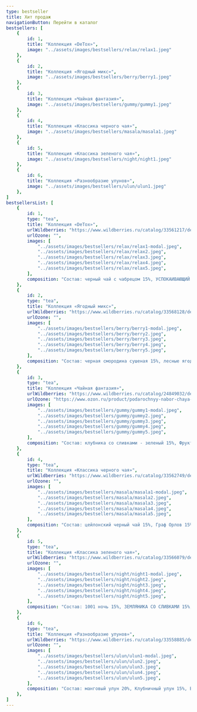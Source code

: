 ```yaml
---
type: bestseller
title: Хит продаж
navigationButton: Перейти в каталог
bestsellers: [
    {
        id: 1,
        title: "Коллекция «DeTox»",
        image: "../assets/images/bestsellers/relax/relax1.jpeg"
    },
    {
        id: 2,
        title: "Коллекция «Ягодный микс»",
        image: "../assets/images/bestsellers/berry/berry1.jpeg"
    },
    {
        id: 3,
        title: "Коллекция «Чайная фантазия»",
        image: "../assets/images/bestsellers/gummy/gummy1.jpeg"
    },
    {
        id: 4,
        title: "Коллекция «Классика черного чая»",
        image: "../assets/images/bestsellers/masala/masala1.jpeg"
    },
    {
        id: 5,
        title: "Коллекция «Классика зеленого чая»",
        image: "../assets/images/bestsellers/night/night1.jpeg"
    },
    {
        id: 6,
        title: "Коллекция «Разнообразие улунов»",
        image: "../assets/images/bestsellers/ulun/ulun1.jpeg"
    },
]
bestsellersList: [
    {
        id: 1,
        type: "tea",
        title: "Коллекция «DeTox»",
        urlWildberries: "https://www.wildberries.ru/catalog/33561217/detail.aspx?targetUrl=BP",
        urlOzone: "",
        images: [
            "../assets/images/bestsellers/relax/relax1-modal.jpeg",
            "../assets/images/bestsellers/relax/relax2.jpeg",
            "../assets/images/bestsellers/relax/relax3.jpeg",
            "../assets/images/bestsellers/relax/relax4.jpeg",
            "../assets/images/bestsellers/relax/relax5.jpeg",
        ],
        composition: "Состав: черный чай с чабрецом 15%, УСПОКАИВАЮЩИЙ 15%, зеленый с жасмином 20%, зеленый чай с имбирем и медом 15%, малина с мятой 15%, микс здоровья 20%"
    },
    {
        id: 2,
        type: "tea",
        title: "Коллекция «Ягодный микс»",
        urlWildberries: "https://www.wildberries.ru/catalog/33568128/detail.aspx?targetUrl=BP",
        urlOzone: "",
        images: [
            "../assets/images/bestsellers/berry/berry1-modal.jpeg",
            "../assets/images/bestsellers/berry/berry2.jpeg",
            "../assets/images/bestsellers/berry/berry3.jpeg",
            "../assets/images/bestsellers/berry/berry4.jpeg",
            "../assets/images/bestsellers/berry/berry5.jpeg",
        ],
        composition: "Состав: черная смородина сушеная 15%, лесные ягоды 15%, Клубника со сливками 20%, Ягодная страна 15%, Малиновый рай 15%, сочная вишня 20%"
    },
    {
        id: 3,
        type: "tea",
        title: "Коллекция «Чайная фантазия»",
        urlWildberries: "https://www.wildberries.ru/catalog/24849032/detail.aspx?targetUrl=BP",
        urlOzone: "https://www.ozon.ru/product/podarochnyy-nabor-chaya-tisun-250051312/?_bctx=CAMQp8_cLw&asb=Sj2ThE3Zp1hNOXF6lg3bhfTlNETYG0hq2pICqONbKaw%253D&asb2=HnP1yQU4iQXKxLnMID9Md3oHaBJImU4PVq9fo5aFPRhGrKPzQbl3j6vJxfmQnfAe&sh=vgjZJxCE",
        images: [
            "../assets/images/bestsellers/gummy/gummy1-modal.jpeg",
            "../assets/images/bestsellers/gummy/gummy2.jpeg",
            "../assets/images/bestsellers/gummy/gummy3.jpeg",
            "../assets/images/bestsellers/gummy/gummy4.jpeg",
            "../assets/images/bestsellers/gummy/gummy5.jpeg",
        ],
        composition: "Состав: клубника со сливками - зеленый 15%, Фруктовый бум - фруктовый 15%, Мишки гамми - черный 15%, Сладкий цитрус - черный 20%, Дикая ягода - черный 20%, Молочный улун чай зеленый 15%"
    },
    {
        id: 4,
        type: "tea",
        title: "Коллекция «Классика черного чая»",
        urlWildberries: "https://www.wildberries.ru/catalog/33562749/detail.aspx?targetUrl=BP",
        urlOzone: "",
        images: [
            "../assets/images/bestsellers/masala/masala1-modal.jpeg",
            "../assets/images/bestsellers/masala/masala2.jpeg",
            "../assets/images/bestsellers/masala/masala3.jpeg",
            "../assets/images/bestsellers/masala/masala4.jpeg",
            "../assets/images/bestsellers/masala/masala5.jpeg",
        ],
        composition: "Состав: цейлонский черный чай 15%, Граф Орлов 15%, Черный чай с бергамотом 20%, Таежный лес 15%, Масала на пуэре 15%, Венецианская ночь 20%"
    },
    {
        id: 5,
        type: "tea",
        title: "Коллекция «Классика зеленого чая»",
        urlWildberries: "https://www.wildberries.ru/catalog/33566079/detail.aspx?targetUrl=BP",
        urlOzone: "",
        images: [
            "../assets/images/bestsellers/night/night1-modal.jpeg",
            "../assets/images/bestsellers/night/night2.jpeg",
            "../assets/images/bestsellers/night/night3.jpeg",
            "../assets/images/bestsellers/night/night4.jpeg",
            "../assets/images/bestsellers/night/night5.jpeg",
        ],
        composition: "Состав: 1001 ночь 15%, ЗЕМЛЯНИКА СО СЛИВКАМИ 15%, Китайский зеленый чай Ганпаудер 15%, Молочный улун чай зеленый 15%, зеленый чай с жасмином 20%, Поцелуй гейши 20%"
    },
    {
        id: 6,
        type: "tea",
        title: "Коллекция «Разнообразие улунов»",
        urlWildberries: "https://www.wildberries.ru/catalog/33558885/detail.aspx?targetUrl=BP",
        urlOzone: "",
        images: [
            "../assets/images/bestsellers/ulun/ulun1-modal.jpeg",
            "../assets/images/bestsellers/ulun/ulun2.jpeg",
            "../assets/images/bestsellers/ulun/ulun3.jpeg",
            "../assets/images/bestsellers/ulun/ulun4.jpeg",
            "../assets/images/bestsellers/ulun/ulun5.jpeg",
        ],
        composition: "Состав: манговый улун 20%, Клубничный улун 15%, Виноградный улун 15%, Апельсиновый улун 15%, Миндальный с персиком улун 15%, Ананасовый улун 20%"
    },
]
---
```

